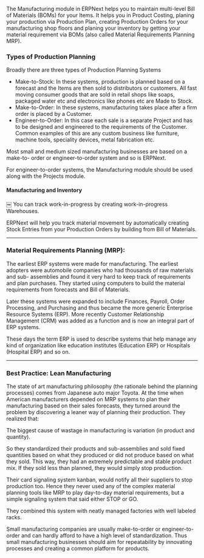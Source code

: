 The Manufacturing module in ERPNext helps you to maintain multi-level Bill of
Materials (BOMs) for your Items. It helps you in Product Costing, planing your
production via Production Plan, creating Production Orders for your
manufacturing shop floors and planing your inventory by getting your material
requirement via BOMs (also called Material Requirements Planning MRP).

### Types of Production Planning

Broadly there are three types of Production Planning Systems

  * Make-to-Stock: In these systems, production is planned based on a forecast and the Items are then sold to distributors or customers. All fast moving consumer goods that are sold in retail shops like soaps, packaged water etc and electronics like phones etc are Made to Stock.
  * Make-to-Order: In these systems, manufacturing takes place after a firm order is placed by a Customer.
  * Engineer-to-Order: In this case each sale is a separate Project and has to be designed and engineered to the requirements of the Customer. Common examples of this are any custom business like furniture, machine tools, speciality devices, metal fabrication etc.

Most small and medium sized manufacturing businesses are based on a make-to-
order or engineer-to-order system and so is ERPNext.

For engineer-to-order systems, the Manufacturing module should be used along
with the Projects module.

#### Manufacturing and Inventory

￼ You can track work-in-progress by creating work-in-progress Warehouses.

ERPNext will help you track material movement by automatically creating Stock
Entries from your Production Orders by building from Bill of Materials.

* * *

### Material Requirements Planning (MRP):

The earliest ERP systems were made for manufacturing. The earliest adopters
were automobile companies who had thousands of raw materials and sub-
assemblies and found it very hard to keep track of requirements and plan
purchases. They started using computers to build the material requirements
from forecasts and Bill of Materials.

Later these systems were expanded to include Finances, Payroll, Order
Processing, and Purchasing and thus became the more generic Enterprise
Resource Systems (ERP). More recently Customer Relationship Management (CRM)
was added as a function and is now an integral part of ERP systems.

These days the term ERP is used to describe systems that help manage any kind
of organization like education institutes (Education ERP) or Hospitals
(Hospital ERP) and so on.

* * *

### Best Practice: Lean Manufacturing

The state of art manufacturing philosophy (the rationale behind the planning
processes) comes from Japanese auto major Toyota. At the time when American
manufacturers depended on MRP systems to plan their manufacturing based on
their sales forecasts, they turned around the problem by discovering a leaner
way of planning their production. They realized that:

The biggest cause of wastage in manufacturing is variation (in product and
quantity).

So they standardized their products and sub-assemblies and sold fixed
quantities based on what they produced or did not produce based on what they
sold. This way, they had an extremely predictable and stable product mix. If
they sold less than planned, they would simply stop production.

Their card signaling system kanban, would notify all their suppliers to stop
production too. Hence they never used any of the complex material planning
tools like MRP to play day-to-day material requirements, but a simple
signaling system that said either STOP or GO.

They combined this system with neatly managed factories with well labeled
racks.

Small manufacturing companies are usually make-to-order or engineer-to-order
and can hardly afford to have a high level of standardization. Thus small
manufacturing businesses should aim for repeatability by innovating processes
and creating a common platform for products.